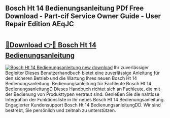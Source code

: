 ## Bosch Ht 14 Bedienungsanleitung PDf Free Download - Part-cif Service Owner Guide - User Repair Edition AEqJC

# <h2><a href="http://df1a2dp.blite.top/?on=Bosch+Ht+14+Bedienungsanleitung">🔗Download 👉🔴 Bosch Ht 14 Bedienungsanleitung</a></h2>

[![Bosch Ht 14 Bedienungsanleitung new download](https://i.imgur.com/lujVjoI.png)](http://df1a2dp.blite.top/?on=Bosch+Ht+14+Bedienungsanleitung)
Ihr zuverlässiger Begleiter Dieses Benutzerhandbuch bietet eine zuverlässige Anleitung für den sicheren Betrieb und die Wartung Ihres neuen Bosch Ht 14 Bedienungsanleitung. Bedienungsanleitung für Fachleute Bosch Ht 14 BedienungsanleitungD Dieses Handbuch richtet sich an Fachleute, die mit der Bedienung von Produkttypen vertraut sind. Genießen Sie die nahtlose Integration der Funktionsliste in Ihr neues Bosch Ht 14 Bedienungsanleitung. Engagierter Kundensupport Bosch Ht 14 BedienungsanleitungDD. Wir sind bestrebt, Sie persönlich und zeitnah zu unterstützen.
